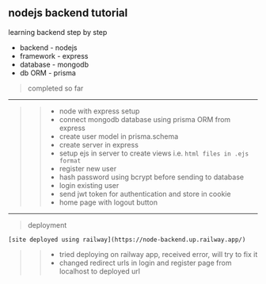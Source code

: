 ## nodejs backend tutorial

learning backend step by step

- backend - nodejs
- framework - express
- database - mongodb
- db ORM - prisma

> completed so far

---

> > - node with express setup
> > - connect mongodb database using prisma ORM from express
> > - create user model in prisma.schema
> > - create server in express
> > - setup ejs in server to create views i.e. `html files in .ejs format`
> > - register new user
> > - hash password using bcrypt before sending to database
> > - login existing user
> > - send jwt token for authentication and store in cookie
> > - home page with logout button

---

> deployment

```
[site deployed using railway](https://node-backend.up.railway.app/)
```

> > - tried deploying on railway app, received error, will try to fix it
> > - changed redirect urls in login and register page from localhost to deployed url
